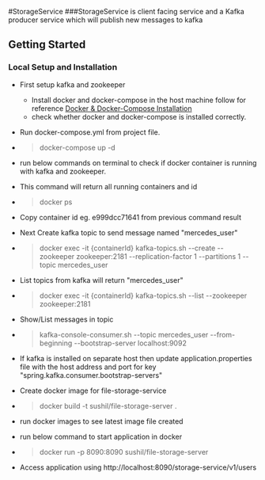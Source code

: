 #StorageService
###StorageService is client facing service and a Kafka producer service which will publish new messages to kafka 
## Getting Started

### Local Setup and Installation
* First setup kafka and zookeeper
  * Install docker and docker-compose in the host machine follow for reference [Docker & Docker-Compose Installation](https://docs.docker.com/engine/install/)
  * check whether docker and docker-compose is installed correctly.
* Run docker-compose.yml from project file.
* > docker-compose up -d
* run below commands on terminal to check if docker container is running with kafka and zookeeper.
* This command will return all running containers and id
* >docker ps
* Copy container id eg. e999dcc71641  from previous command result
* Next Create kafka topic to send message named "mercedes_user"
* >docker exec -it {containerId} kafka-topics.sh --create --zookeeper zookeeper:2181 --replication-factor 1 --partitions 1 --topic mercedes_user
* List topics from kafka will return "mercedes_user"
* >docker exec -it {containerId} kafka-topics.sh --list --zookeeper zookeeper:2181
* Show/List messages in topic
* >kafka-console-consumer.sh --topic mercedes_user --from-beginning --bootstrap-server localhost:9092

* If kafka is installed on separate host then update application.properties file with the host address and port for key "spring.kafka.consumer.bootstrap-servers"
* Create docker image for file-storage-service
* >docker build -t sushil/file-storage-server .
* run  docker images to see latest image file created
* run below command to start application in docker
* >docker run -p 8090:8090 sushil/file-storage-server
* Access application using http://localhost:8090/storage-service/v1/users
